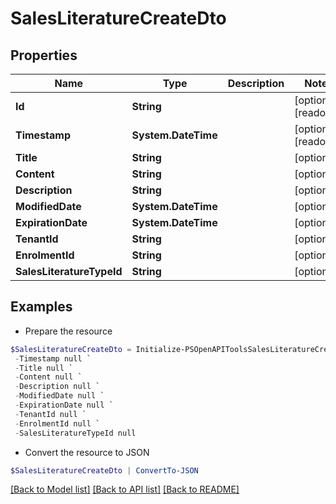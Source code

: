 # SalesLiteratureCreateDto
## Properties

Name | Type | Description | Notes
------------ | ------------- | ------------- | -------------
**Id** | **String** |  | [optional] [readonly] 
**Timestamp** | **System.DateTime** |  | [optional] [readonly] 
**Title** | **String** |  | [optional] 
**Content** | **String** |  | [optional] 
**Description** | **String** |  | [optional] 
**ModifiedDate** | **System.DateTime** |  | [optional] 
**ExpirationDate** | **System.DateTime** |  | [optional] 
**TenantId** | **String** |  | [optional] 
**EnrolmentId** | **String** |  | [optional] 
**SalesLiteratureTypeId** | **String** |  | [optional] 

## Examples

- Prepare the resource
```powershell
$SalesLiteratureCreateDto = Initialize-PSOpenAPIToolsSalesLiteratureCreateDto  -Id null `
 -Timestamp null `
 -Title null `
 -Content null `
 -Description null `
 -ModifiedDate null `
 -ExpirationDate null `
 -TenantId null `
 -EnrolmentId null `
 -SalesLiteratureTypeId null
```

- Convert the resource to JSON
```powershell
$SalesLiteratureCreateDto | ConvertTo-JSON
```

[[Back to Model list]](../README.md#documentation-for-models) [[Back to API list]](../README.md#documentation-for-api-endpoints) [[Back to README]](../README.md)

